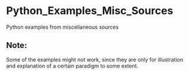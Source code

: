# Python_Examples_Misc_Sources
Python examples from miscellaneous sources

## Note:
Some of the examples might not work, since they are only for illustration and explanation of a certain paradigm to some extent.
